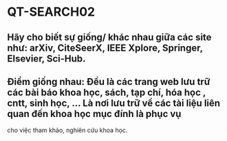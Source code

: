 # QT-SEARCH02

## Hãy cho biết sự giống/ khác nhau giữa các site như: arXiv, CiteSeerX, IEEE Xplore, Springer, Elsevier, Sci-Hub.

## Điểm giống nhau: Đều là các trang web lưu trữ các bài báo khoa học, sách, tạp chí, hóa học , cntt, sinh học, ... Là nơi lưu trữ về các tài liệu liên quan đến khoa học mục đính là phục vụ
cho việc tham khảo, nghiên cứu khoa học.
